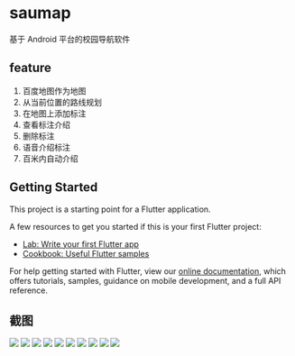 # saumap

基于 Android 平台的校园导航软件

## feature

1. 百度地图作为地图
2. 从当前位置的路线规划
3. 在地图上添加标注
4. 查看标注介绍
5. 删除标注
6. 语音介绍标注
7. 百米内自动介绍

## Getting Started

This project is a starting point for a Flutter application.

A few resources to get you started if this is your first Flutter project:

- [Lab: Write your first Flutter app](https://flutter.dev/docs/get-started/codelab)
- [Cookbook: Useful Flutter samples](https://flutter.dev/docs/cookbook)

For help getting started with Flutter, view our
[online documentation](https://flutter.dev/docs), which offers tutorials,
samples, guidance on mobile development, and a full API reference.

## 截图

![](https://img2020.cnblogs.com/blog/1534579/202102/1534579-20210223151301315-846107649.png)
![](https://img2020.cnblogs.com/blog/1534579/202102/1534579-20210223151613404-656647298.png)
![](https://img2020.cnblogs.com/blog/1534579/202102/1534579-20210223151706654-4807365.png)
![](https://img2020.cnblogs.com/blog/1534579/202102/1534579-20210223152027136-243233915.png)
![](https://img2020.cnblogs.com/blog/1534579/202102/1534579-20210223152040536-610400086.png)
![](https://img2020.cnblogs.com/blog/1534579/202102/1534579-20210223152050065-735445568.png)
![](https://img2020.cnblogs.com/blog/1534579/202102/1534579-20210223152104071-948813233.png)
![](https://img2020.cnblogs.com/blog/1534579/202102/1534579-20210223152113653-732328377.png)
![](https://img2020.cnblogs.com/blog/1534579/202102/1534579-20210223152152156-784907233.png)
![](https://img2020.cnblogs.com/blog/1534579/202102/1534579-20210223152203253-1313595387.png)
